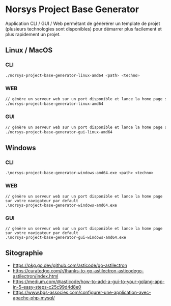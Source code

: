 # Norsys Project Base Generator

Application CLI / GUI / Web permétant de générérer un template de projet 
(plusieurs technologies sont disponibles) pour démarrer plus facilement et plus rapidement un projet.

## Linux / MacOS
### CLI
```bash
./norsys-project-base-generator-linux-amd64 <path> <techno>
```
### WEB
```bash
// génère un serveur web sur un port disponible et lance la home page sur votre navigateur par default
./norsys-project-base-generator-linux-amd64
```
### GUI
```bash
// génère un serveur web sur un port disponible et lance la home page sur votre navigateur par default
./norsys-project-base-generator-gui-linux-amd64
```

## Windows
### CLI
```shell
.\norsys-project-base-generator-windows-amd64.exe <path> <techno>
```
### WEB
```shell
// génère un serveur web sur un port disponible et lance la home page sur votre navigateur par default
.\norsys-project-base-generator-windows-amd64.exe
```
### GUI
```shell
// génère un serveur web sur un port disponible et lance la home page sur votre navigateur par default
.\norsys-project-base-generator-gui-windows-amd64.exe
```

## Sitographie
* https://pkg.go.dev/github.com/asticode/go-astilectron
* https://curatedgo.com/r/thanks-to-go-astilectron-asticodego-astilectron/index.html
* https://medium.com/@asticode/how-to-add-a-gui-to-your-golang-app-in-5-easy-steps-c25c99d4d8e0
* https://www.bgs-associes.com/configurer-une-application-avec-apache-php-mysql/